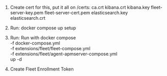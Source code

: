 1. Create cert for this, put it all on /certs:
ca.crt
kibana.crt
kibana.key
fleet-server-key.pem
fleet-server-cert.pem
elasticsearch.key
elasticsearch.crt

2. Run:
    docker compose up setup

3. Run:
     Run with
   docker compose \
    -f docker-compose.yml \
    -f extensions/fleet/fleet-compose.yml \
    -f extensions/fleet/agent-apmserver-compose.yml \
     up -d 
4. Create Fleet Enrollment Token